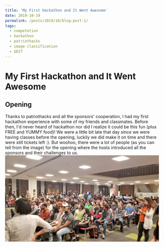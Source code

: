 ```yaml
---
title: 'My First Hackathon and It Went Awesome'
date: 2019-10-19
permalink: /posts/2019/10/blog-post-1/
tags:
  - competetion
  - hackathon
  - patriothacks
  - image classification
  - GDIT
---
```


My First Hackathon and It Went Awesome
======

Opening
------

Thanks to patriothacks and all the sponsors' cooperation, I had my first hackathon experience with some of my friends and classmates. Before then, I'd never heard of hackathon nor did I realize it could be this fun (plus FREE and YUMMY food)! We were a little bit late that day since we were having classes before the opening, luckily we did make it on time and there were still tickets left :). But woohoo, there were a lot of people (as you can tell from the image) for the opening where the hosts introduced all the sponsors and their challenges to us. 
<img src='/images/Opening speech.jpeg'>
